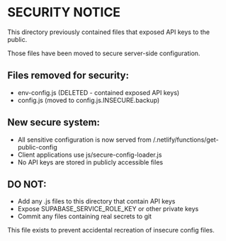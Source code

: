 # SECURITY NOTICE

This directory previously contained files that exposed API keys to the public.

Those files have been moved to secure server-side configuration.

## Files removed for security:
- env-config.js (DELETED - contained exposed API keys)
- config.js (moved to config.js.INSECURE.backup)

## New secure system:
- All sensitive configuration is now served from /.netlify/functions/get-public-config
- Client applications use js/secure-config-loader.js
- No API keys are stored in publicly accessible files

## DO NOT:
- Add any .js files to this directory that contain API keys
- Expose SUPABASE_SERVICE_ROLE_KEY or other private keys
- Commit any files containing real secrets to git

This file exists to prevent accidental recreation of insecure config files.